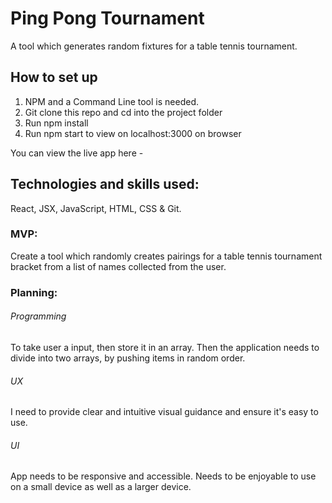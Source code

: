 # Ping Pong Tournament 

A tool which generates random fixtures for a table tennis tournament. 

## How to set up

1. NPM and a Command Line tool is needed.
2. Git clone this repo and cd into the project folder
3. Run npm install
4. Run npm start to view on localhost:3000 on browser

You can view the live app here - 

## Technologies and skills used: 

React, JSX, JavaScript, HTML, CSS & Git. 

### MVP:

Create a tool which randomly creates pairings for a table tennis tournament bracket from a list of names collected from the 
user.

### Planning: 

###### Programming
To take user a input, then store it in an array. Then the application needs to divide into two arrays, by pushing items in random order. 

###### UX  
I need to provide clear and intuitive visual guidance and ensure it's easy to use. 

###### UI 
App needs to be responsive and accessible. Needs to be enjoyable to use on a small device as well as a larger device. 
